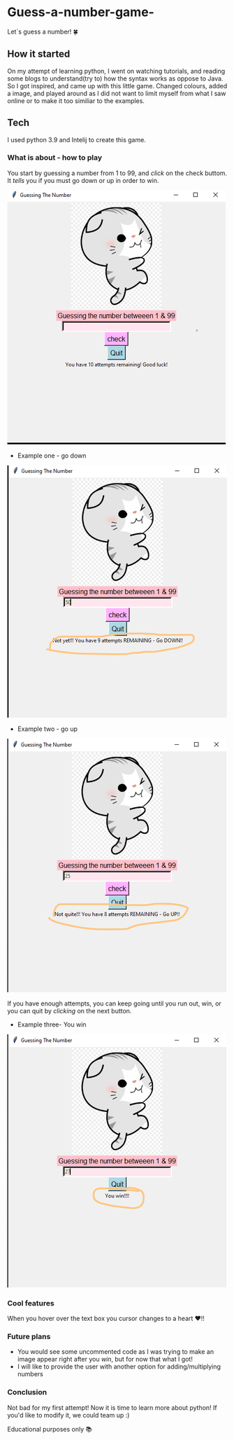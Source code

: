 # Guess-a-number-game-
Let´s guess a number! :four_leaf_clover:  

## How it started 
On my attempt of learning python, I went on watching tutorials, and reading some blogs to understand(try to) how the syntax works as oppose to Java. 
So I got inspired, and came up with this little game. Changed colours, added a image, and played around as I did not want to limit myself from what I saw online or to make it too similiar to the examples. 

## Tech
I used python 3.9 and Intelij to create this game.

### What is about - how to play 
You start by guessing a number from 1 to 99, and *click* on the check buttom. It *tells* you if you must go down or up in order to win. 

![](images/start%20of%20the%20game%20.png)



* Example one - go down 

![](images/after%20first%20attempt.png)

* Example two - go up

![](images/go%20up%20.png)


If you have enough attempts, you can keep going until you run out, win,  or you can quit by *clicking* on the next button. 

* Example three- You win 

![](images/you%20win.png)


### Cool features 
When you hover over the text box you cursor changes to a heart ❤!!

### Future plans 
* You would see some uncommented code as I was trying to make an image appear right after you *win*, but for now that what I got!
* I will like to provide the user with another option for adding/multiplying numbers 

### Conclusion 
Not bad for my first attempt! Now it is time to learn more about python! If you'd like to modify it, we could team up :) 

Educational purposes only :books:

